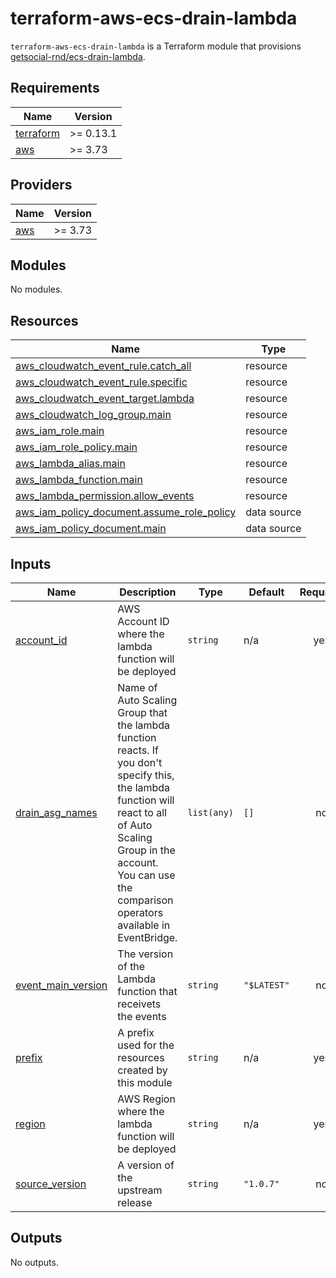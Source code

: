 # terraform-aws-ecs-drain-lambda

`terraform-aws-ecs-drain-lambda` is a Terraform module that provisions [getsocial-rnd/ecs-drain-lambda](https://github.com/getsocial-rnd/ecs-drain-lambda).

<!-- BEGINNING OF PRE-COMMIT-TERRAFORM DOCS HOOK -->
## Requirements

| Name | Version |
|------|---------|
| <a name="requirement_terraform"></a> [terraform](#requirement\_terraform) | >= 0.13.1 |
| <a name="requirement_aws"></a> [aws](#requirement\_aws) | >= 3.73 |

## Providers

| Name | Version |
|------|---------|
| <a name="provider_aws"></a> [aws](#provider\_aws) | >= 3.73 |

## Modules

No modules.

## Resources

| Name | Type |
|------|------|
| [aws_cloudwatch_event_rule.catch_all](https://registry.terraform.io/providers/hashicorp/aws/latest/docs/resources/cloudwatch_event_rule) | resource |
| [aws_cloudwatch_event_rule.specific](https://registry.terraform.io/providers/hashicorp/aws/latest/docs/resources/cloudwatch_event_rule) | resource |
| [aws_cloudwatch_event_target.lambda](https://registry.terraform.io/providers/hashicorp/aws/latest/docs/resources/cloudwatch_event_target) | resource |
| [aws_cloudwatch_log_group.main](https://registry.terraform.io/providers/hashicorp/aws/latest/docs/resources/cloudwatch_log_group) | resource |
| [aws_iam_role.main](https://registry.terraform.io/providers/hashicorp/aws/latest/docs/resources/iam_role) | resource |
| [aws_iam_role_policy.main](https://registry.terraform.io/providers/hashicorp/aws/latest/docs/resources/iam_role_policy) | resource |
| [aws_lambda_alias.main](https://registry.terraform.io/providers/hashicorp/aws/latest/docs/resources/lambda_alias) | resource |
| [aws_lambda_function.main](https://registry.terraform.io/providers/hashicorp/aws/latest/docs/resources/lambda_function) | resource |
| [aws_lambda_permission.allow_events](https://registry.terraform.io/providers/hashicorp/aws/latest/docs/resources/lambda_permission) | resource |
| [aws_iam_policy_document.assume_role_policy](https://registry.terraform.io/providers/hashicorp/aws/latest/docs/data-sources/iam_policy_document) | data source |
| [aws_iam_policy_document.main](https://registry.terraform.io/providers/hashicorp/aws/latest/docs/data-sources/iam_policy_document) | data source |

## Inputs

| Name | Description | Type | Default | Required |
|------|-------------|------|---------|:--------:|
| <a name="input_account_id"></a> [account\_id](#input\_account\_id) | AWS Account ID where the lambda function will be deployed | `string` | n/a | yes |
| <a name="input_drain_asg_names"></a> [drain\_asg\_names](#input\_drain\_asg\_names) | Name of Auto Scaling Group that the lambda function reacts. If you don't specify this, the lambda function will react to all of Auto Scaling Group in the account. You can use the comparison operators available in EventBridge. | `list(any)` | `[]` | no |
| <a name="input_event_main_version"></a> [event\_main\_version](#input\_event\_main\_version) | The version of the Lambda function that receivets the events | `string` | `"$LATEST"` | no |
| <a name="input_prefix"></a> [prefix](#input\_prefix) | A prefix used for the resources created by this module | `string` | n/a | yes |
| <a name="input_region"></a> [region](#input\_region) | AWS Region where the lambda function will be deployed | `string` | n/a | yes |
| <a name="input_source_version"></a> [source\_version](#input\_source\_version) | A version of the upstream release | `string` | `"1.0.7"` | no |

## Outputs

No outputs.
<!-- END OF PRE-COMMIT-TERRAFORM DOCS HOOK -->
